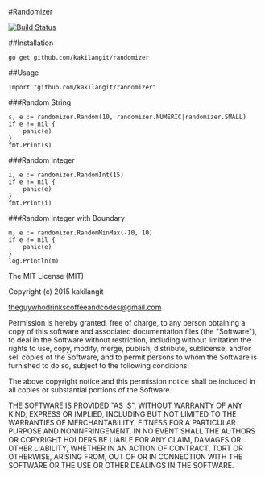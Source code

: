 #Randomizer

[![Build Status](https://travis-ci.org/kakilangit/randomizer.svg?branch=master)](https://travis-ci.org/kakilangit/randomizer)

##Installation

    go get github.com/kakilangit/randomizer

##Usage

    import "github.com/kakilangit/randomizer"

###Random String

    s, e := randomizer.Random(10, randomizer.NUMERIC|randomizer.SMALL)
    if e != nil {
        panic(e)
    }
    fmt.Print(s)

###Random Integer

    i, e := randomizer.RandomInt(15)
    if e != nil {
        panic(e)
    }
    fmt.Print(i)

###Random Integer with Boundary

    m, e := randomizer.RandomMinMax(-10, 10)
    if e != nil {
        panic(e)
    }
    log.Println(m)

    


The MIT License (MIT)

Copyright (c) 2015 kakilangit 

theguywhodrinkscoffeeandcodes@gmail.com

Permission is hereby granted, free of charge, to any person obtaining a copy
of this software and associated documentation files (the "Software"), to deal
in the Software without restriction, including without limitation the rights
to use, copy, modify, merge, publish, distribute, sublicense, and/or sell
copies of the Software, and to permit persons to whom the Software is
furnished to do so, subject to the following conditions:

The above copyright notice and this permission notice shall be included in all
copies or substantial portions of the Software.

THE SOFTWARE IS PROVIDED "AS IS", WITHOUT WARRANTY OF ANY KIND, EXPRESS OR
IMPLIED, INCLUDING BUT NOT LIMITED TO THE WARRANTIES OF MERCHANTABILITY,
FITNESS FOR A PARTICULAR PURPOSE AND NONINFRINGEMENT. IN NO EVENT SHALL THE
AUTHORS OR COPYRIGHT HOLDERS BE LIABLE FOR ANY CLAIM, DAMAGES OR OTHER
LIABILITY, WHETHER IN AN ACTION OF CONTRACT, TORT OR OTHERWISE, ARISING FROM,
OUT OF OR IN CONNECTION WITH THE SOFTWARE OR THE USE OR OTHER DEALINGS IN THE
SOFTWARE.



